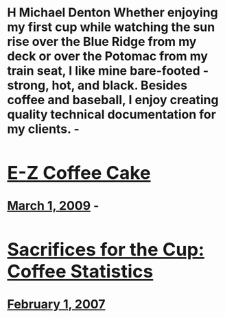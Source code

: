 # H Michael Denton Whether enjoying my first cup while watching the sun rise over the Blue Ridge from my deck or over the Potomac from my train seat, I like mine bare-footed - strong, hot, and black. Besides coffee and baseball, I enjoy creating quality technical documentation for my clients. - [<h2>E-Z Coffee Cake</h2>March 1, 2009](https://ineedcoffee.com/e-z-coffee-cake/) - [<h2>Sacrifices for the Cup: Coffee Statistics</h2>February 1, 2007](https://ineedcoffee.com/sacrifices-for-the-cup-coffee-statistics/)